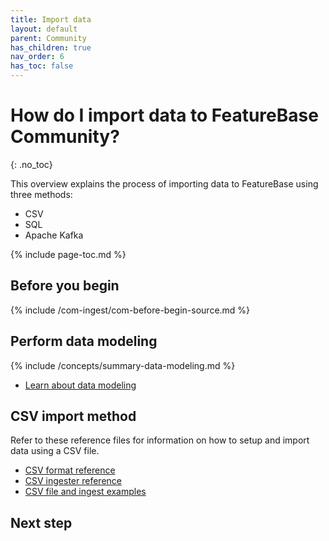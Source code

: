 ```yaml
---
title: Import data
layout: default
parent: Community
has_children: true
nav_order: 6
has_toc: false
---
```


# How do I import data to FeatureBase Community?
{: .no_toc}

This overview explains the process of importing data to FeatureBase using three methods:
* CSV
* SQL
* Apache Kafka

{% include page-toc.md %}

## Before you begin

{% include /com-ingest/com-before-begin-source.md %}

## Perform data modeling

{% include /concepts/summary-data-modeling.md %}

* [Learn about data modeling](/docs/concepts/overview-data-modeling/)

## CSV import method

Refer to these reference files for information on how to setup and import data using a CSV file.

* [CSV format reference](/docs/community/com-ingest/com-datafile-ref-csv)
* [CSV ingester reference](/docs/community/com-ingest/com-ingest-ref-csv)
* [CSV file and ingest examples](/docs/community/com-ingest/com-ingest-example-csv)

<!-- Coming in next PR
## SQL import method

-->

<!-- Coming after SQL PR
## Kafka import method

-->

## Next step
<!-- Coming in future PR where I document these
* [Query data using SQL]
* [Query data using the Query builder]
-->
